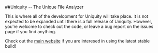 ##Uniquity -- The Unique File Analyzer

This is where all of the development for Uniquity will take place. It is not expected to be expanded until there is a full release of Uniquity. However, you're welcome to check out the code, or leave a bug report on the issues page if you find anything.

Check out the [main website](http://windwardproductions.org/projects/Uniquity/) if you are interesed in using the latest stable build!